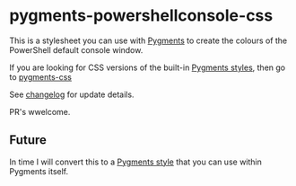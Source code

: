 # pygments-powershellconsole-css

This is a stylesheet you can use with [Pygments](http://pygments.org/) to create the colours of the PowerShell default console window.

If you are looking for CSS versions of the built-in [Pygments styles](http://pygments.org/docs/styles/), then go to [pygments-css](https://github.com/richleland/pygments-css)

See [changelog](CHANGELOG.md) for update details.

PR's wwelcome.

## Future

In time I will convert this to a [Pygments style](http://pygments.org/docs/styles/) that you can use within Pygments itself.